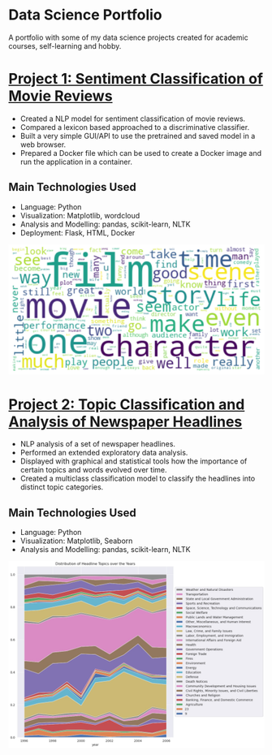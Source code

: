 # Data Science Portfolio
A portfolio with some of my data science projects created for academic courses, self-learning and hobby. 

# [Project 1: Sentiment Classification of Movie Reviews](https://github.com/raffaelk/nlp-basics/tree/main/sentiment_classification)
- Created a NLP model for sentiment classification of movie reviews.
- Compared a lexicon based approached to a discriminative classifier.
- Built a very simple GUI/API to use the pretrained and saved model in a web browser.
- Prepared a Docker file which can be used to create a Docker image and run the application in a container.

## Main Technologies Used
- Language: Python 
- Visualization: Matplotlib, wordcloud
- Analysis and Modelling: pandas, scikit-learn, NLTK
- Deployment: Flask, HTML, Docker

![](images/movie_wc.png)


# [Project 2: Topic Classification and Analysis of Newspaper Headlines](https://github.com/raffaelk/nlp-basics/tree/main/topic_classification)
- NLP analysis of a set of newspaper headlines.
- Performed an extended exploratory data analysis.
- Displayed with graphical and statistical tools how the importance of certain topics and words evolved over time.
- Created a multiclass classification model to classify the headlines into distinct topic categories. 

## Main Technologies Used
- Language: Python 
- Visualization: Matplotlib, Seaborn
- Analysis and Modelling: pandas, scikit-learn, NLTK

![](/images/headline_dist.jpg)
